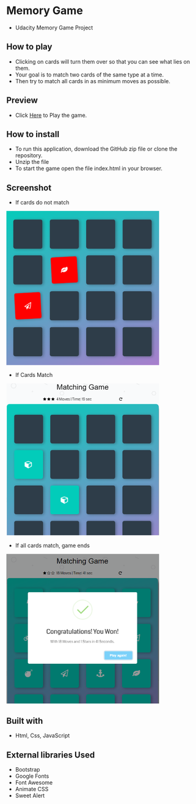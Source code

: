 # Memory Game 

* Udacity Memory Game Project

## How to play

* Clicking on cards will turn them over so that you can see what lies on them.
* Your goal is to match two cards of the same type at a time.
* Then try to match all cards in as minimum moves as possible.

## Preview

* Click [Here](https://msmatki.github.io/Memory-game/) to Play the game.

## How to install
* To run this application, download the GitHub zip file or clone the repository.
* Unzip the file
* To start the game open the file index.html in your browser. 

## Screenshot

* If cards do not match <br>
<img src="img/Screen1.png" width="400">

* If Cards Match <br>
<img src="img/Screen2.png" width="400">

* If all cards match, game ends <br>
<img src="img/Screen3.png" width="400">

## Built with 

* Html, Css, JavaScript

## External libraries Used

* Bootstrap
* Google Fonts
* Font Awesome
* Animate CSS
* Sweet Alert